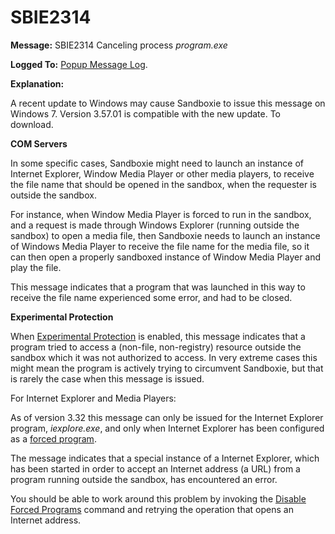 # SBIE2314


**Message:** SBIE2314 Canceling process _program.exe_

**Logged To:** [Popup Message Log](PopupMessageLog).

**Explanation:**

A recent update to Windows may cause Sandboxie to issue this message on Windows 7\. Version 3.57.01 is compatible with the new update. To download.


**COM Servers**

In some specific cases, Sandboxie might need to launch an instance of Internet Explorer, Window Media Player or other media players, to receive the file name that should be opened in the sandbox, when the requester is outside the sandbox.

For instance, when Window Media Player is forced to run in the sandbox, and a request is made through Windows Explorer (running outside the sandbox) to open a media file, then Sandboxie needs to launch an instance of Windows Media Player to receive the file name for the media file, so it can then open a properly sandboxed instance of Window Media Player and play the file.

This message indicates that a program that was launched in this way to receive the file name experienced some error, and had to be closed.

**Experimental Protection**

When [Experimental Protection](ExperimentalProtection) is enabled, this message indicates that a program tried to access a (non-file, non-registry) resource outside the sandbox which it was not authorized to access. In very extreme cases this might mean the program is actively trying to circumvent Sandboxie, but that is rarely the case when this message is issued.

For Internet Explorer and Media Players:

As of version 3.32 this message can only be issued for the Internet Explorer program, _iexplore.exe_, and only when Internet Explorer has been configured as a [forced program](ProgramStartSettings#program).

The message indicates that a special instance of a Internet Explorer, which has been started in order to accept an Internet address (a URL) from a program running outside the sandbox, has encountered an error.

You should be able to work around this problem by invoking the [Disable Forced Programs](FileMenu#disableforce) command and retrying the operation that opens an Internet address.
